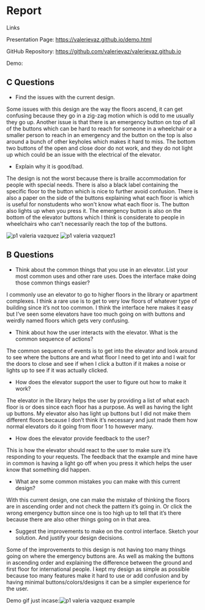 
<script type="text/javascript" src="processing.js"></script>
# Report

Links

Presentation Page:  https://valerievaz.github.io/demo.html


GitHub Repository: https://github.com/valerievaz/valerievaz.github.io


Demo: 


## C Questions ##


- Find the issues with the current design.

Some issues with this design are the way the floors ascend, it can get confusing because they go in a zig-zag motion which is odd to me usually they go up. Another issue is that there is an emergency button on top of all of the buttons which can be hard to reach for someone in a wheelchair or a smaller person to reach in an emergency and the button on the top is also around a bunch of other keyholes which makes it hard to miss. The bottom two buttons of the open and close door do not work, and they do not light up which could be an issue with the electrical of the elevator. 
 
- Explain why it is good/bad.

The design is not the worst because there is braille accommodation for people with special needs. There is also a black label containing the specific floor to the button which is nice to further avoid confusion. There is also a paper on the side of the buttons explaining what each floor is which is useful for nonstudents who won't know what each floor is. The button also lights up when you press it. The emergency button is also on the bottom of the elevator buttons which I think is considerate to people in wheelchairs who can't necessarily reach the top of the buttons.

![p1 valeria vazquez](https://user-images.githubusercontent.com/80940481/192620573-3b45b9fe-c7d3-49a6-9ba1-327ee0c7129e.png)
![p1 valeria vazquez1](https://user-images.githubusercontent.com/80940481/192622191-6191c28f-858a-4171-9ce6-751dd00262e4.gif)



## B Questions ## 

- Think about the common things that you use in an elevator. List your most common uses and other rare uses. Does the interface make doing those common things easier?

I commonly use an elevator to go to higher floors in the library or apartment complexes. I think a rare use is to get to very low floors of whatever type of building since it’s not too common. I think the interface here makes it easy but I’ve seen some elevators have too much going on with buttons and weirdly named floors which gets very confusing. 
 
- Think about how the user interacts with the elevator. What is the common sequence of actions?

The common sequence of events is to get into the elevator and look around to see where the buttons are and what floor I need to get into and I wait for the doors to close and see if when I click a button if it makes a noise or lights up to see if it was actually clicked.

- How does the elevator support the user to figure out how to make it work?

The elevator in the library helps the user by providing a list of what each floor is or does since each floor has a purpose. As well as having the light up buttons. My elevator also has light up buttons but I did not make them different floors because I don’t think it’s necessary and just made them how normal elevators do it going from floor 1 to however many.
 
- How does the elevator provide feedback to the user?

 This is how the elevator should react to the user to make sure it’s responding to your requests. The feedback that the example and mine have in common is having a light go off when you press it which helps the user know that something did happen. 

- What are some common mistakes you can make with this current design?

With this current design, one can make the mistake of thinking the floors are in ascending order and not check the pattern it’s going in. Or click the wrong emergency button since one is too high up to tell that it’s there because there are also other things going on in that area.

- Suggest the improvements to make on the control interface. Sketch your solution. And justify your design decisions.

Some of the improvements to this design is not having too many things going on where the emergency buttons are. As well as making the buttons in ascending order and explaining the difference between the ground and first floor for international people. I kept my design as simple as possible because too many features make it hard to use or add confusion and by having minimal buttons/colors/designs it can be a simpler experience for the user.




<canvas data-processing-sources="elevatorproj.pde"></canvas>


Demo gif just incase:![p1 valeria vazquez example](https://user-images.githubusercontent.com/80940481/192621612-62c61e0c-b5a1-4c32-9f56-893942e91bd6.gif)



